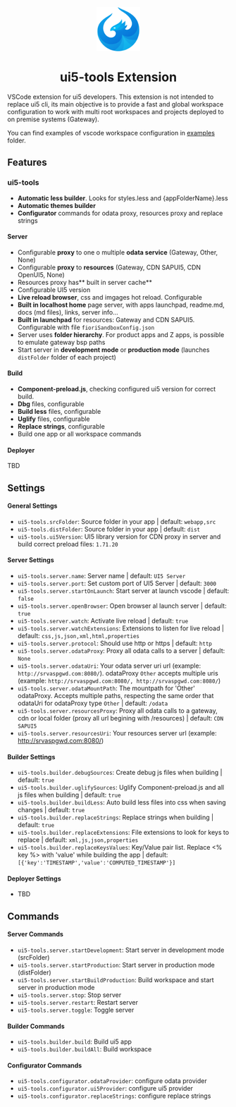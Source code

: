 <p align="center">
<img src="static/images/logo_blue.png" width="100" />
<h1 align="center">ui5-tools Extension</h1>
</p>

VSCode extension for ui5 developers. This extension is not intended to replace ui5 cli, its main objective is to provide a fast and global workspace configuration to work with multi root workspaces and projects deployed to on premise systems (Gateway).

You can find examples of vscode workspace configuration in [examples](examples) folder.

## Features

### ui5-tools

- **Automatic less builder**. Looks for styles.less and {appFolderName}.less
- **Automatic themes builder**
- **Configurator** commands for odata proxy, resources proxy and replace strings

#### Server

- Configurable **proxy** to one o multiple **odata service** (Gateway, Other, None)
- Configurable **proxy** to **resources** (Gateway, CDN SAPUI5, CDN OpenUI5, None)
- Resources proxy has** built in server cache**
- Configurable UI5 version
- **Live reload browser**, css and imgages hot reload. Configurable
- **Built in localhost home** page server, with apps launchpad, readme.md, docs (md files), links, server info...
- **Built in launchpad** for resources: Gateway and CDN SAPUI5. Configurable with file `fioriSandboxConfig.json`
- Server uses **folder hierarchy**. For product apps and Z apps, is possible to emulate gateway bsp paths
- Start server in **development mode** or **production mode** (launches `distFolder` folder of each project)

#### Build

- **Component-preload.js**, checking configured ui5 version for correct build.
- **Dbg** files, configurable
- **Build less** files, configurable
- **Uglify** files, configurable
- **Replace strings**, configurable
- Build one app or all workspace commands

#### Deployer

TBD

## Settings

#### General Settings

- `ui5-tools.srcFolder`: Source folder in your app | default: `webapp,src`
- `ui5-tools.distFolder`: Source folder in your app | default: `dist`
- `ui5-tools.ui5Version`: UI5 library version for CDN proxy in server and build correct preload files: `1.71.20`

#### Server Settings

- `ui5-tools.server.name`: Server name | default: `UI5 Server`
- `ui5-tools.server.port`: Set custom port of UI5 Server | default: `3000`
- `ui5-tools.server.startOnLaunch`: Start server at launch vscode | default: `false`
- `ui5-tools.server.openBrowser`: Open browser al launch server | default: `true`
- `ui5-tools.server.watch`: Activate live reload | default: `true`
- `ui5-tools.server.watchExtensions`: Extensions to listen for live reload | default: `css,js,json,xml,html,properties`
- `ui5-tools.server.protocol`: Should use http or https | default: `http`
- `ui5-tools.server.odataProxy`: Proxy all odata calls to a server | default: `None`
- `ui5-tools.server.odataUri`: Your odata server uri url (example: `http://srvaspgwd.com:8080/`). odataProxy `Other` accepts multiple uris (example: `http://srvaspgwd.com:8080/, http://srvaspgwd.com:8080/`)
- `ui5-tools.server.odataMountPath`: The mountpath for 'Other' odataProxy. Accepts multiple paths, respecting the same order that odataUri for odataProxy type `Other` | default: `/odata`
- `ui5-tools.server.resourcesProxy`: Proxy all odata calls to a gateway, cdn or local folder (proxy all url begining with /resources) | default: `CDN SAPUI5`
- `ui5-tools.server.resourcesUri`: Your resources server url (example: http://srvaspgwd.com:8080/)

#### Builder Settings

- `ui5-tools.builder.debugSources`: Create debug js files when building | default: `true`
- `ui5-tools.builder.uglifySources`: Uglify Component-preload.js and all js files when building | default: `true`
- `ui5-tools.builder.buildLess`: Auto build less files into css when saving changes | default: `true`
- `ui5-tools.builder.replaceStrings`: Replace strings when building | default: `true`
- `ui5-tools.builder.replaceExtensions`: File extensions to look for keys to replace | default: `xml,js,json,properties`
- `ui5-tools.builder.replaceKeysValues`: Key/Value pair list. Replace <% key %> with 'value' while building the app | default: `[{'key':'TIMESTAMP','value':'COMPUTED_TIMESTAMP'}]`

#### Deployer Settings

- TBD

## Commands

#### Server Commands

- `ui5-tools.server.startDevelopment`: Start server in development mode (srcFolder)
- `ui5-tools.server.startProduction`: Start server in production mode (distFolder)
- `ui5-tools.server.startBuildProduction`: Build workspace and start server in production mode
- `ui5-tools.server.stop`: Stop server
- `ui5-tools.server.restart`: Restart server
- `ui5-tools.server.toggle`: Toggle server

#### Builder Commands

- `ui5-tools.builder.build`: Build ui5 app
- `ui5-tools.builder.buildAll`: Build workspace

#### Configurator Commands

- `ui5-tools.configurator.odataProvider`: configure odata provider
- `ui5-tools.configurator.ui5Provider`: configure ui5 provider
- `ui5-tools.configurator.replaceStrings`: configure replace strings
